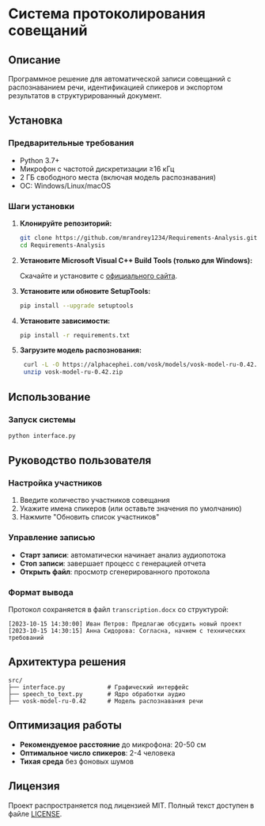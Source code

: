 # Система протоколирования совещаний

## Описание

Программное решение для автоматической записи совещаний с распознаванием речи, идентификацией спикеров и экспортом результатов в структурированный документ.

## Установка

### Предварительные требования

- Python 3.7+
- Микрофон с частотой дискретизации ≥16 кГц
- 2 ГБ свободного места (включая модель распознавания)
- ОС: Windows/Linux/macOS

### Шаги установки

1. **Клонируйте репозиторий:**

   ```bash
   git clone https://github.com/mrandrey1234/Requirements-Analysis.git
   cd Requirements-Analysis
   ```
2. **Установите Microsoft Visual C++ Build Tools (только для Windows):**
   
   Скачайте и установите с [официального сайта](https://visualstudio.microsoft.com/visual-cpp-build-tools/).

3. **Установите или обновите SetupTools:**
   ```bash
   pip install --upgrade setuptools
   ```
   
3. **Установите зависимости:**

    ```bash
    pip install -r requirements.txt
    ```
   
4. **Загрузите модель распознования:**
 
    ```bash
     curl -L -O https://alphacephei.com/vosk/models/vosk-model-ru-0.42.zip
     unzip vosk-model-ru-0.42.zip
     ```
   
## Использование

### Запуск системы
  ```bash
  python interface.py
  ```

## Руководство пользователя

### Настройка участников
1. Введите количество участников совещания
2. Укажите имена спикеров (или оставьте значения по умолчанию)
3. Нажмите "Обновить список участников"

### Управление записью
- **Старт записи**: автоматически начинает анализ аудиопотока
- **Стоп записи**: завершает процесс с генерацией отчета
- **Открыть файл**: просмотр сгенерированного протокола

### Формат вывода
Протокол сохраняется в файл `transcription.docx` со структурой:
```
[2023-10-15 14:30:00] Иван Петров: Предлагаю обсудить новый проект
[2023-10-15 14:30:15] Анна Сидорова: Согласна, начнем с технических требований
```

## Архитектура решения
```
src/
├── interface.py            # Графический интерфейс
├── speech_to_text.py       # Ядро обработки аудио
├── vosk-model-ru-0.42      # Модель распознавания речи
```

## Оптимизация работы
- **Рекомендуемое расстояние** до микрофона: 20-50 см
- **Оптимальное число спикеров**: 2-4 человека
- **Тихая среда** без фоновых шумов

## Лицензия
Проект распространяется под лицензией MIT. Полный текст доступен в файле [LICENSE](LICENSE).
